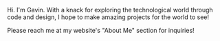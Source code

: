 Hi. I'm Gavin. With a knack for exploring the technological world through code and design, I hope to make amazing projects for the world to see!

Please reach me at my website's "About Me" section for inquiries!

<!---
g2vn/g2vn is a ✨ special ✨ repository because its `README.md` (this file) appears on your GitHub profile.
You can click the Preview link to take a look at your changes.
--->
